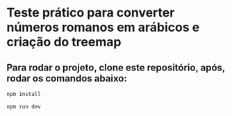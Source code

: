 # Teste prático para converter números romanos em arábicos e criação do treemap

## Para rodar o projeto, clone este repositório, após, rodar os comandos abaixo:

```bash
npm install

npm run dev
```

